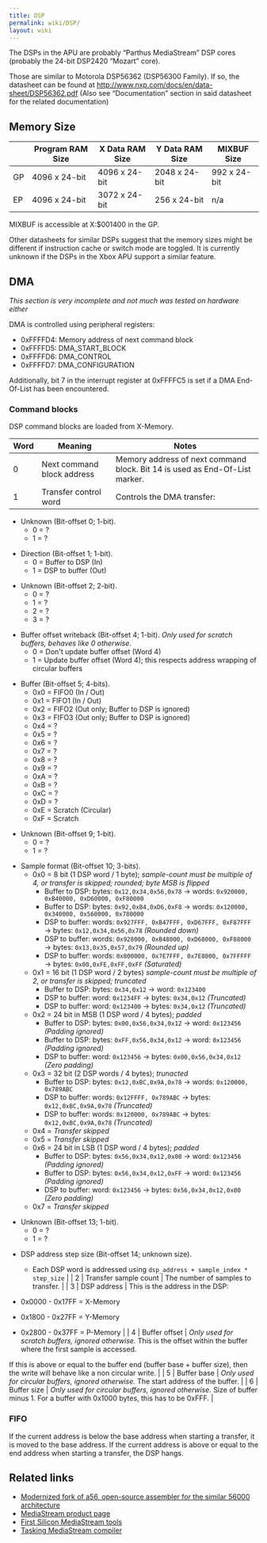 ```yaml
---
title: DSP
permalink: wiki/DSP/
layout: wiki
---
```


The DSPs in the APU are probably “Parthus MediaStream” DSP cores
(probably the 24-bit DSP2420 “Mozart” core).

Those are similar to Motorola DSP56362 (DSP56300 Family). If so, the
datasheet can be found at
<http://www.nxp.com/docs/en/data-sheet/DSP56362.pdf> (Also see
“Documentation” section in said datasheet for the related documentation)

Memory Size
-----------

|     | Program RAM Size | X Data RAM Size | Y Data RAM Size | MIXBUF Size  |
|-----|------------------|-----------------|-----------------|--------------|
| GP  | 4096 x 24-bit    | 4096 x 24-bit   | 2048 x 24-bit   | 992 x 24-bit |
| EP  | 4096 x 24-bit    | 3072 x 24-bit   | 256 x 24-bit    | n/a          |

MIXBUF is accessible at X:$001400 in the GP.

Other datasheets for similar DSPs suggest that the memory sizes might be
different if instruction cache or switch mode are toggled. It is
currently unknown if the DSPs in the Xbox APU support a similar feature.

DMA
---

*This section is very incomplete and not much was tested on hardware
either*

DMA is controlled using peripheral registers:

-   0xFFFFD4: Memory address of next command block
-   0xFFFFD5: DMA\_START\_BLOCK
-   0xFFFFD6: DMA\_CONTROL
-   0xFFFFD7: DMA\_CONFIGURATION

Additionally, bit 7 in the interrupt register at 0xFFFFC5 is set if a
DMA End-Of-List has been encountered.

### Command blocks

DSP command blocks are loaded from X-Memory.

| Word | Meaning                    | Notes                                                                                                                                 |
|------|----------------------------|---------------------------------------------------------------------------------------------------------------------------------------|
| 0    | Next command block address | Memory address of next command block. Bit 14 is used as End-Of-List marker.                                                           |
| 1    | Transfer control word      | Controls the DMA transfer:                                                                                                            
                                                                                                                                          
   -   Unknown (Bit-offset 0; 1-bit).                                                                                                     
       -   0 = ?                                                                                                                          
       -   1 = ?                                                                                                                          
                                                                                                                                          
   <!-- -->                                                                                                                               
                                                                                                                                          
   -   Direction (Bit-offset 1; 1-bit).                                                                                                   
       -   0 = Buffer to DSP (In)                                                                                                         
       -   1 = DSP to buffer (Out)                                                                                                        
                                                                                                                                          
   <!-- -->                                                                                                                               
                                                                                                                                          
   -   Unknown (Bit-offset 2; 2-bit).                                                                                                     
       -   0 = ?                                                                                                                          
       -   1 = ?                                                                                                                          
       -   2 = ?                                                                                                                          
       -   3 = ?                                                                                                                          
                                                                                                                                          
   <!-- -->                                                                                                                               
                                                                                                                                          
   -   Buffer offset writeback (Bit-offset 4; 1-bit). *Only used for scratch buffers, behaves like 0 otherwise.*                          
       -   0 = Don't update buffer offset (Word 4)                                                                                        
       -   1 = Update buffer offset (Word 4); this respects address wrapping of circular buffers                                          
                                                                                                                                          
   <!-- -->                                                                                                                               
                                                                                                                                          
   -   Buffer (Bit-offset 5; 4-bits).                                                                                                     
       -   0x0 = FIFO0 (In / Out)                                                                                                         
       -   0x1 = FIFO1 (In / Out)                                                                                                         
       -   0x2 = FIFO2 (Out only; Buffer to DSP is ignored)                                                                               
       -   0x3 = FIFO3 (Out only; Buffer to DSP is ignored)                                                                               
       -   0x4 = ?                                                                                                                        
       -   0x5 = ?                                                                                                                        
       -   0x6 = ?                                                                                                                        
       -   0x7 = ?                                                                                                                        
       -   0x8 = ?                                                                                                                        
       -   0x9 = ?                                                                                                                        
       -   0xA = ?                                                                                                                        
       -   0xB = ?                                                                                                                        
       -   0xC = ?                                                                                                                        
       -   0xD = ?                                                                                                                        
       -   0xE = Scratch (Circular)                                                                                                       
       -   0xF = Scratch                                                                                                                  
                                                                                                                                          
   <!-- -->                                                                                                                               
                                                                                                                                          
   -   Unknown (Bit-offset 9; 1-bit).                                                                                                     
       -   0 = ?                                                                                                                          
       -   1 = ?                                                                                                                          
                                                                                                                                          
   <!-- -->                                                                                                                               
                                                                                                                                          
   -   Sample format (Bit-offset 10; 3-bits).                                                                                             
       -   0x0 = 8 bit (1 DSP word / 1 byte); *sample-count must be multiple of 4, or transfer is skipped; rounded; byte MSB is flipped*  
           -   Buffer to DSP: bytes: `0x12,0x34,0x56,0x78` → words: `0x920000, 0xB40000, 0xD60000, 0xF80000`                              
           -   Buffer to DSP: bytes: `0x92,0xB4,0xD6,0xF8` → words: `0x120000, 0x340000, 0x560000, 0x780000`                              
           -   DSP to buffer: words: `0x927FFF, 0xB47FFF, 0xD67FFF, 0xF87FFF` → bytes: `0x12,0x34,0x56,0x78` *(Rounded down)*             
           -   DSP to buffer: words: `0x928000, 0xB48000, 0xD68000, 0xF88000` → bytes: `0x13,0x35,0x57,0x79` *(Rounded up)*               
           -   DSP to buffer: words: `0x800000, 0x7E7FFF, 0x7E8000, 0x7FFFFF` → bytes: `0x00,0xFE,0xFF,0xFF` *(Saturated)*                
       -   0x1 = 16 bit (1 DSP word / 2 bytes) *sample-count must be multiple of 2, or transfer is skipped; truncated*                    
           -   Buffer to DSP: bytes: `0x34,0x12` → word: `0x123400`                                                                       
           -   DSP to buffer: word: `0x1234FF` → bytes: `0x34,0x12` *(Truncated)*                                                         
           -   DSP to buffer: word: `0x123400` → bytes: `0x34,0x12` *(Truncated)*                                                         
       -   0x2 = 24 bit in MSB (1 DSP word / 4 bytes); *padded*                                                                           
           -   Buffer to DSP: bytes: `0x00,0x56,0x34,0x12` → word: `0x123456` *(Padding ignored)*                                         
           -   Buffer to DSP: bytes: `0xFF,0x56,0x34,0x12` → word: `0x123456` *(Padding ignored)*                                         
           -   DSP to buffer: word: `0x123456` → bytes: `0x00,0x56,0x34,0x12` *(Zero padding)*                                            
       -   0x3 = 32 bit (2 DSP words / 4 bytes); *trunacted*                                                                              
           -   Buffer to DSP: bytes: `0x12,0xBC,0x9A,0x78` → words: `0x120000, 0x789ABC`                                                  
           -   DSP to buffer: words: `0x12FFFF, 0x789ABC` → bytes: `0x12,0xBC,0x9A,0x78` *(Truncated)*                                    
           -   DSP to buffer: words: `0x120000, 0x789ABC` → bytes: `0x12,0xBC,0x9A,0x78` *(Truncated)*                                    
       -   0x4 = *Transfer skipped*                                                                                                       
       -   0x5 = *Transfer skipped*                                                                                                       
       -   0x6 = 24 bit in LSB (1 DSP word / 4 bytes); *padded*                                                                           
           -   Buffer to DSP: bytes: `0x56,0x34,0x12,0x00` → word: `0x123456` *(Padding ignored)*                                         
           -   Buffer to DSP: bytes: `0x56,0x34,0x12,0xFF` → word: `0x123456` *(Padding ignored)*                                         
           -   DSP to buffer: word: `0x123456` → bytes: `0x56,0x34,0x12,0x00` *(Zero padding)*                                            
       -   0x7 = *Transfer skipped*                                                                                                       
                                                                                                                                          
   <!-- -->                                                                                                                               
                                                                                                                                          
   -   Unknown (Bit-offset 13; 1-bit).                                                                                                    
       -   0 = ?                                                                                                                          
       -   1 = ?                                                                                                                          
                                                                                                                                          
   <!-- -->                                                                                                                               
                                                                                                                                          
   -   DSP address step size (Bit-offset 14; unknown size).                                                                               
       -   Each DSP word is addressed using `dsp_address + sample_index * step_size`                                                      |
| 2    | Transfer sample count      | The number of samples to transfer.                                                                                                    |
| 3    | DSP address                | This is the address in the DSP:                                                                                                       
                                                                                                                                          
   -   0x0000 - 0x17FF = X-Memory                                                                                                         
   -   0x1800 - 0x27FF = Y-Memory                                                                                                         
   -   0x2800 - 0x37FF = P-Memory                                                                                                         |
| 4    | Buffer offset              | *Only used for scratch buffers, ignored otherwise.* This is the offset within the buffer where the first sample is accessed.          
                                                                                                                                          
   If this is above or equal to the buffer end (buffer base + buffer size), then the write will behave like a non circular write.         |
| 5    | Buffer base                | *Only used for circular buffers, ignored otherwise.* The start address of the buffer.                                                 |
| 6    | Buffer size                | *Only used for circular buffers, ignored otherwise.* Size of buffer minus 1. For a buffer with 0x1000 bytes, this has to be 0xFFF.    |

### FIFO

If the current address is below the base address when starting a
transfer, it is moved to the base address. If the current address is
above or equal to the end address when starting a transfer, the DSP
hangs.

Related links
-------------

-   [Modernized fork of a56, open-source assembler for the similar 56000
    architecture](https://github.com/XboxDev/a56)
-   [MediaStream product
    page](https://web.archive.org/web/20010212122052/http://www.parthus.com:80/platforms/parthus_mediastream/index.html)
-   [First Silicon MediaStream
    tools](https://web.archive.org/web/20011130084353/http://www.fs2.com:80/parthus_download/)
-   [Tasking MediaStream
    compiler](https://web.archive.org/web/20020213235936/http://www.tasking.com/products/MediaStream/index.html)

